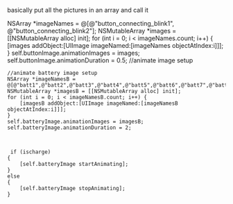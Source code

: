 basically put all the pictures in an array and call it


 NSArray *imageNames = @[@"button_connecting_blink1", @"button_connecting_blink2"];
    NSMutableArray *images = [[NSMutableArray alloc] init];
    for (int i = 0; i < imageNames.count; i++) {
        [images addObject:[UIImage imageNamed:[imageNames objectAtIndex:i]]];
    }
    self.buttonImage.animationImages = images;
    self.buttonImage.animationDuration = 0.5;
    //animate image setup
    
    //animate battery image setup
    NSArray *imageNamesB = @[@"batt1",@"batt2",@"batt3",@"batt4",@"batt5",@"batt6",@"batt7",@"batt8",@"batt9",@"batt10",@"batt11"];
    NSMutableArray *imagesB = [[NSMutableArray alloc] init];
    for (int i = 0; i < imageNamesB.count; i++) {
        [imagesB addObject:[UIImage imageNamed:[imageNamesB objectAtIndex:i]]];
    }
    self.batteryImage.animationImages = imagesB;
    self.batteryImage.animationDuration = 2;
    
    
    
     if (ischarge)
    {
        [self.batteryImage startAnimating];
    }
    else
    {
        [self.batteryImage stopAnimating];
    }
